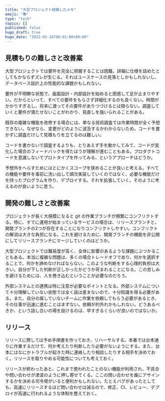 ```yaml
---
title: "大型プロジェクト経験したメモ"
emoji: "📚"
type: "tech"
topics: []
published: false
hugo_draft: true
hugo_date: "2022-05-16T00:01:00+09:00"
---
```


## 見積もりの難しさと改善案

大型プロジェクトでは要件を完全に把握することは困難。詳細に仕様を詰めたとしてもかならずズレが生じる。それはユースケースの見落としかもしれないし、データベース設計上の性能的な課題かもしれない。

要件が不明瞭な状態で、画面設計・内部設計を始めると困惑して足が止まりやすい。だからといって、すべての要件をもらさず詳細化するのも良くない。時間がかかりすぎるし、将来に渡ってその要件がありつづけるとは限らない。調査していくと要件が満たせないことがわかり、見直しを強いられることがある。

既存の複雑な機能を改修する場合には、単なる技術調査では作業時間が全く予想できない。なぜなら、変更がどのように波及するかわからないため。コードを書かずに調査だけして見積もりを立てるのは難しい。

コードを書かないで調査するよりも、とりあえず手を動かしてみて、コードが変化した場合のフィードバックを得たほうが理解が進むこともある。プロダクトコードを意識しないでプロトタイプを作ってみる、というアプローチはどうか。

予想外をへらすためにはとにかくスコープを狭めることが良いと考える。すべての機能や要件を事前に洗い出して順次実装していくのではなく、必要な機能だけを持ったプログラムを作り、デプロイする。それを拡張していく。そのように考えるのが良いように思う。

## 開発の難しさと改善案

プロジェクトが長く大規模になると git の作業ブランチが頻繁にコンフリクトする。特に、すでに運用が始まっているサービスの場合は、リリースブランチと、開発ブランチの2つが存在することになりコンフリクトしやすい。コンフリクトの解消は大きな負担になる。これを避けるために、開発ブランチの機能を非公開にしてリリースブランチにマージしていくのはどうか。

大型プロジェクトでは難易度が高く、全体に影響のあるような課題にぶつかることもある。本当に複雑な問題は、多くの場合トレードオフであり、何かを選択することで、何かを諦めなければならない。このような判断をする心理的負担は大きい。自分が下した判断が正しかったかどうか苛まれることになる。この苦しみを避けるためには、人を巻き込むということが必要なのだろう。

外部システムとの連携は特に注意が必要なポイントとなる。外部システムについて十分理解していない状態では全く話は進まないので、十分知識を得る必要がある。また、自分の属していないチームに作業を依頼してもらう必要があるとき、その仕事が迅速に進むことはまずない。依頼が的外れかもしれない。どうあるべきか、という話し合いの場を設けるのは、早すぎるくらいが良いのではないか。

## リリース

リリースに際しては予め手順書を作っておき、リハーサルする。本番では台本通りに作業するだけで、何か考えたり判断したり必要がないようにする。また、台本にはなにかトラブルが起きた時に連絡したり相談したりする相手を決めておく。リリースを取りやめる可能性についても考えておく。

リリースが終わったあと、これまで使われたことのない機能が利用され、不具合や問い合わせが津波のように押し寄せてくる。ここの問い合わせを誰にアサインするかを決める司令塔がいると便利かもしれない。たとえバグがあったとしても、高速にリリースするほど問い合わせは減るので、修正、CI、レビュー、デプロイが高速に行われるような体制を整えておく。
